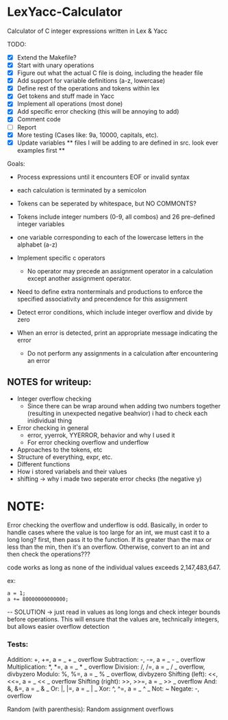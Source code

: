 # LexYacc-Calculator
Calculator of C integer expressions written in Lex &amp; Yacc

TODO: 
- [x] Extend the Makefile? 
- [x] Start with unary operations
- [x] Figure out what the actual C file is doing, including the header file
- [x] Add support for variable definitions (a-z, lowercase)
- [x] Define rest of the operations and tokens within lex
- [x] Get tokens and stuff made in Yacc
- [x] Implement all operations (most done) 
- [x] Add specific error checking (this will be annoying to add)
- [x] Comment code 
- [ ] Report
- [x] More testing (Cases like: 9a, 10000, capitals, etc).
- [x] Update variables
** files I will be adding to are defined in src. look ever examples first ** 

Goals: 
- Process expressions until it encounters EOF or invalid syntax
- each calculation is terminated by a semicolon 
- Tokens can be seperated by whitespace, but NO COMMONTS? 
- Tokens include integer numbers (0-9, all combos) and 26 pre-defined integer variables
- one variable corresponding to each of the lowercase letters in the alphabet (a-z) 
- Implement specific c operators
    - No operator may precede an assignment operator in a calculation except another assignment operator. 

- Need to define extra nonterminals and productions to enforce the specified associativity and precendence for this assignment 
- Detect error conditions, which include integer overflow and divide by zero 
- When an error is detected, print an appropriate message indicating the error
    - Do not perform any assignments in a calculation after encountering an error 

## NOTES for writeup:
- Integer overflow checking
  - Since there can be wrap around when adding two numbers together (resulting in unexpected negative beahvior) i had to check each inidividual thing
- Error checking in general
  - error, yyerrok, YYERROR, behavior and why I used it   
  - For error checking overflow and underflow 
- Approaches to the tokens, etc 
- Structure of everything, expr, etc. 
- Different functions
- How i stored variabels and their values
- shifting -> why i made two seperate error checks (the negative y) 

# NOTE: 
Error checking the overflow and underflow is odd. Basically, in order to handle cases where the value is too large for an int, we must cast it to a long long? first, then pass it to the function. If its greater than the max or less than the min, then it's an overflow. Otherwise, convert to an int and then check the operations???

code works as long as none of the individual values exceeds 2,147,483,647.

ex: 
```
a = 1; 
a += 80000000000000;
```
-- SOLUTION -> just read in values as long longs and check integer bounds before operations. This will ensure that the values are, technically integers, but allows easier overflow detection

### Tests: 
Addition:           +, +=, a = _ + _ overflow
Subtraction:        -, -=, a = _ - _ overflow
Multiplication:     *, *=, a = _ * _ overflow
Division:           /, /=, a = _ / _ overflow, divbyzero
Modulo:             %, %=, a = _ % _ overflow, divbyzero
Shifting (left):    <<, <<=, a = _ << _ overflow
Shifting (right):   >>, >>=, a = _ >> _ overflow 
And:                &, &=, a = _ & _ 
Or:                 |, |=, a = _ | _
Xor:                ^, ^=, a = _ ^ _
Not:                ~
Negate:             -, overflow

Random (with parenthesis): 
Random assignment overflows
